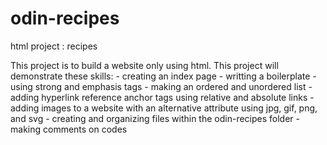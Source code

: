 # odin-recipes
html project : recipes

This project is to build a website only using html.
This project will demonstrate these skills:
    - creating an index page
    - writting a boilerplate
    - using strong and emphasis tags
    - making an ordered and unordered list
    - adding hyperlink reference anchor tags using relative and absolute links
    - adding images to a website with an alternative attribute using jpg, gif, png, and svg
    - creating and organizing files within the odin-recipes folder
    - making comments on codes


    